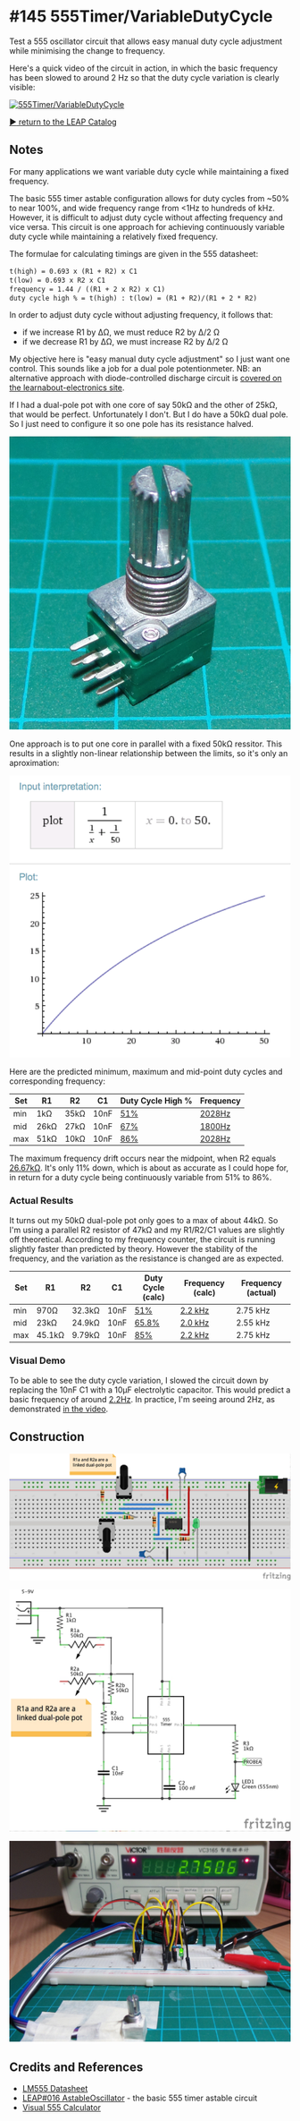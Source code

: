 # #145 555Timer/VariableDutyCycle

Test a 555 oscillator circuit that allows easy manual duty cycle adjustment while minimising the change to frequency.

Here's a quick video of the circuit in action, in which the basic frequency has been slowed to around 2 Hz
so that the duty cycle variation is clearly visible:

[![555Timer/VariableDutyCycle](http://img.youtube.com/vi/UJAR0J1mjsE/0.jpg)](http://www.youtube.com/watch?v=UJAR0J1mjsE)


[:arrow_forward: return to the LEAP Catalog](https://leap.tardate.com)

## Notes

For many applications we want variable duty cycle while maintaining a fixed frequency.

The basic 555 timer astable configuration allows for duty cycles from ~50% to near 100%, and wide frequency range from <1Hz to hundreds of kHz.
However, it is difficult to adjust duty cycle without affecting frequency and vice versa.
This circuit is one approach for achieving continuously variable duty cycle while maintaining a relatively fixed frequency.

The formulae for calculating timings are given in the 555 datasheet:

    t(high) = 0.693 x (R1 + R2) x C1
    t(low) = 0.693 x R2 x C1
    frequency = 1.44 / ((R1 + 2 x R2) x C1)
    duty cycle high % = t(high) : t(low) = (R1 + R2)/(R1 + 2 * R2)

In order to adjust duty cycle without adjusting frequency, it follows that:
* if we increase R1 by ∆Ω, we must reduce R2 by ∆/2 Ω
* if we decrease R1 by ∆Ω, we must increase R2 by ∆/2 Ω

My objective here is "easy manual duty cycle adjustment" so I just want one control.
This sounds like a job for a dual pole potentionmeter.
NB: an alternative approach with diode-controlled discharge circuit is [covered on the learnabout-electronics site](http://www.learnabout-electronics.org/Oscillators/osc44.php).

If I had a dual-pole pot with one core of say 50kΩ and the other of 25kΩ, that would be perfect.
Unfortunately I don't. But I do have a 50kΩ dual pole. So I just need to configure it so one pole has
its resistance halved.

![Dual-pole Pot](./assets/VariableDutyCycle_pot.jpg?raw=true)

One approach is to put one core in parallel with a fixed 50kΩ ressitor.
This results in a slightly non-linear relationship between the limits, so it's only an aproximation:

[![R2 variation](./assets/parallel_plot.png?raw=true)](http://www.wolframalpha.com/input/?i=1%2F%281%2Fx+%2B+1%2F50%29%2C+x+%3E%3D0.0%2C+x%3C50.0)

Here are the predicted minimum, maximum and mid-point duty cycles and corresponding frequency:

| Set | R1   | R2   | C1   | Duty Cycle High % | Frequency |
|-----|------|------|------|-------------------|-----------|
| min | 1kΩ  | 35kΩ | 10nF | [51%](http://www.wolframalpha.com/input/?i=%281k%CE%A9+%2B+35k%CE%A9%29%2F%281k%CE%A9+%2B+2+*+35k%CE%A9%29)   | [2028Hz](http://www.wolframalpha.com/input/?i=1.44+%2F+%28%281k%CE%A9+%2B+2+*+35k%CE%A9%29+*+10nF%29)  |
| mid | 26kΩ | 27kΩ | 10nF | [67%](http://www.wolframalpha.com/input/?i=%2826k%CE%A9+%2B+25k%CE%A9%29%2F%2826k%CE%A9+%2B+2+*+25k%CE%A9%29) | [1800Hz](http://www.wolframalpha.com/input/?i=1.44+%2F+%28%2826k%CE%A9+%2B+2+*+27k%CE%A9%29+*+10nF%29) |
| max | 51kΩ | 10kΩ | 10nF | [86%](http://www.wolframalpha.com/input/?i=%2851k%CE%A9+%2B+10k%CE%A9%29%2F%2851k%CE%A9+%2B+2+*+10k%CE%A9%29) | [2028Hz](http://www.wolframalpha.com/input/?i=1.44+%2F+%28%2851k%CE%A9+%2B+2+*+10k%CE%A9%29+*+10nF%29) |

The maximum frequency drift occurs near the midpoint, when R2 equals [26.67kΩ](http://www.wolframalpha.com/input/?i=10k%CE%A9+%2B+1%2F%281%2F50k%CE%A9+%2B+1%2F25k%CE%A9%29).
It's only 11% down, which is about as accurate as I could hope for, in return for a duty cycle being continuously variable from 51% to 86%.


### Actual Results

It turns out my 50kΩ dual-pole pot only goes to a max of about 44kΩ. So I'm using a parallel R2 resistor of 47kΩ and my R1/R2/C1 values are slightly off theoretical.
According to my frequency counter, the circuit is running slightly faster than predicted by theory.
However the stability of the frequency, and the variation as the resistance is changed are as expected.

| Set | R1    | R2     | C1   | Duty Cycle (calc) | Frequency (calc) | Frequency (actual) |
|-----|-------|--------|------|-------------------|------------------|--------------------|
| min | 970Ω  | 32.3kΩ | 10nF | [51%](http://www.wolframalpha.com/input/?i=%28970%CE%A9+%2B+32.3k%CE%A9%29%2F%28970%CE%A9+%2B+2+*+32.3k%CE%A9%29)     | [2.2 kHz](http://www.wolframalpha.com/input/?i=1.44+%2F+%28%28970%CE%A9+%2B+2+*+32.3k%CE%A9%29+*+10nF%29)   |  2.75 kHz |
| mid | 23kΩ  | 24.9kΩ | 10nF | [65.8%](http://www.wolframalpha.com/input/?i=%2823k%CE%A9+%2B+24.9k%CE%A9%29%2F%2823k%CE%A9+%2B+2+*+24.9k%CE%A9%29)   | [2.0 kHz](http://www.wolframalpha.com/input/?i=1.44+%2F+%28%2823k%CE%A9+%2B+2+*+24.9k%CE%A9%29+*+10nF%29)   |  2.55 kHz |
| max | 45.1kΩ| 9.79kΩ | 10nF | [85%](http://www.wolframalpha.com/input/?i=%2845.1k%CE%A9+%2B+9.79k%CE%A9%29%2F%2845.1k%CE%A9+%2B+2+*+9.79k%CE%A9%29) | [2.2 kHz](http://www.wolframalpha.com/input/?i=1.44+%2F+%28%2845.1k%CE%A9+%2B+2+*+9.79k%CE%A9%29+*+10nF%29) |  2.75 kHz |

### Visual Demo

To be able to see the duty cycle variation, I slowed the circuit down by replacing the 10nF C1 with a 10µF electrolytic capacitor.
This would predict a basic frequency of around
[2.2Hz](http://visual555.tardate.com/?mode=astable&r1=45.1&r2=9.79&c=10).
In practice, I'm seeing around 2Hz, as demonstrated [in the video](https://youtu.be/UJAR0J1mjsE).

## Construction

![Breadboard](./assets/VariableDutyCycle_bb.jpg?raw=true)

![The Schematic](./assets/VariableDutyCycle_schematic.jpg?raw=true)

![The Build](./assets/VariableDutyCycle_build.jpg?raw=true)

## Credits and References
* [LM555 Datasheet](http://www.futurlec.com/Linear/LM555CN.shtml)
* [LEAP#016 AstableOscillator](../AstableOscillator) - the basic 555 timer astable circuit
* [Visual 555 Calculator](http://visual555.tardate.com)

